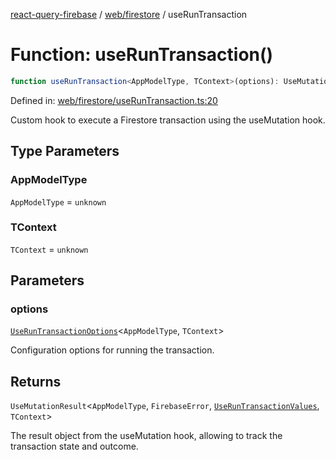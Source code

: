 [react-query-firebase](../../../modules.md) / [web/firestore](../index.md) / useRunTransaction

# Function: useRunTransaction()

```ts
function useRunTransaction<AppModelType, TContext>(options): UseMutationResult<AppModelType, FirebaseError, UseRunTransactionValues, TContext>
```

Defined in: [web/firestore/useRunTransaction.ts:20](https://github.com/vpishuk/react-query-firebase/blob/43c0734068a570cd646254bb366ccd8007f7dfed/web/firestore/useRunTransaction.ts#L20)

Custom hook to execute a Firestore transaction using the useMutation hook.

## Type Parameters

### AppModelType

`AppModelType` = `unknown`

### TContext

`TContext` = `unknown`

## Parameters

### options

[`UseRunTransactionOptions`](../type-aliases/UseRunTransactionOptions.md)\<`AppModelType`, `TContext`\>

Configuration options for running the transaction.

## Returns

`UseMutationResult`\<`AppModelType`, `FirebaseError`, [`UseRunTransactionValues`](../type-aliases/UseRunTransactionValues.md), `TContext`\>

The result object from the useMutation hook, allowing to track the transaction state and outcome.
